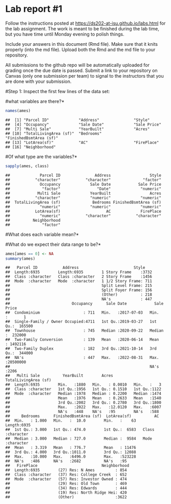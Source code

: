 
<!-- README.md is generated from README.Rmd. Please edit the README.Rmd file -->

# Lab report \#1

Follow the instructions posted at
<https://ds202-at-isu.github.io/labs.html> for the lab assignment. The
work is meant to be finished during the lab time, but you have time
until Monday evening to polish things.

Include your answers in this document (Rmd file). Make sure that it
knits properly (into the md file). Upload both the Rmd and the md file
to your repository.

All submissions to the github repo will be automatically uploaded for
grading once the due date is passed. Submit a link to your repository on
Canvas (only one submission per team) to signal to the instructors that
you are done with your submission.

\#Step 1: Inspect the first few lines of the data set:

\#what variables are there?\*

``` r
names(ames)
```

    ##  [1] "Parcel ID"             "Address"               "Style"                
    ##  [4] "Occupancy"             "Sale Date"             "Sale Price"           
    ##  [7] "Multi Sale"            "YearBuilt"             "Acres"                
    ## [10] "TotalLivingArea (sf)"  "Bedrooms"              "FinishedBsmtArea (sf)"
    ## [13] "LotArea(sf)"           "AC"                    "FirePlace"            
    ## [16] "Neighborhood"

\#Of what type are the variables?\*

``` r
sapply(ames, class)
```

    ##             Parcel ID               Address                 Style 
    ##           "character"           "character"              "factor" 
    ##             Occupancy             Sale Date            Sale Price 
    ##              "factor"                "Date"             "numeric" 
    ##            Multi Sale             YearBuilt                 Acres 
    ##           "character"             "numeric"             "numeric" 
    ##  TotalLivingArea (sf)              Bedrooms FinishedBsmtArea (sf) 
    ##             "numeric"             "numeric"             "numeric" 
    ##           LotArea(sf)                    AC             FirePlace 
    ##             "numeric"           "character"           "character" 
    ##          Neighborhood 
    ##              "factor"

\#What does each variable mean?\*

\#What do we expect their data range to be?\*

``` r
ames[ames == 0] <- NA
summary(ames)
```

    ##   Parcel ID           Address                        Style     
    ##  Length:6935        Length:6935        1 Story Frame    :3732  
    ##  Class :character   Class :character   2 Story Frame    :1456  
    ##  Mode  :character   Mode  :character   1 1/2 Story Frame: 711  
    ##                                        Split Level Frame: 215  
    ##                                        Split Foyer Frame: 156  
    ##                                        (Other)          : 218  
    ##                                        NA's             : 447  
    ##                           Occupancy      Sale Date            Sale Price      
    ##  Condominium                   : 711   Min.   :2017-07-03   Min.   :       1  
    ##  Single-Family / Owner Occupied:4711   1st Qu.:2019-03-27   1st Qu.:  165500  
    ##  Townhouse                     : 745   Median :2020-09-22   Median :  232000  
    ##  Two-Family Conversion         : 139   Mean   :2020-06-14   Mean   : 1492116  
    ##  Two-Family Duplex             : 182   3rd Qu.:2021-10-14   3rd Qu.:  344000  
    ##  NA's                          : 447   Max.   :2022-08-31   Max.   :20500000  
    ##                                                             NA's   :2206      
    ##   Multi Sale          YearBuilt        Acres         TotalLivingArea (sf)
    ##  Length:6935        Min.   :1880   Min.   : 0.0010   Min.   :   3        
    ##  Class :character   1st Qu.:1956   1st Qu.: 0.1510   1st Qu.:1122        
    ##  Mode  :character   Median :1978   Median : 0.2200   Median :1474        
    ##                     Mean   :1976   Mean   : 0.2633   Mean   :1540        
    ##                     3rd Qu.:2002   3rd Qu.: 0.2780   3rd Qu.:1800        
    ##                     Max.   :2022   Max.   :12.0120   Max.   :6007        
    ##                     NA's   :448    NA's   :95        NA's   :588         
    ##     Bedrooms      FinishedBsmtArea (sf)  LotArea(sf)          AC           
    ##  Min.   : 1.000   Min.   :  10.0        Min.   :    63   Length:6935       
    ##  1st Qu.: 3.000   1st Qu.: 474.0        1st Qu.:  6583   Class :character  
    ##  Median : 3.000   Median : 727.0        Median :  9584   Mode  :character  
    ##  Mean   : 3.319   Mean   : 776.7        Mean   : 11476                     
    ##  3rd Qu.: 4.000   3rd Qu.:1011.0        3rd Qu.: 12088                     
    ##  Max.   :10.000   Max.   :6496.0        Max.   :523228                     
    ##  NA's   :486      NA's   :2682          NA's   :95                         
    ##   FirePlace                            Neighborhood 
    ##  Length:6935        (27) Res: N Ames         : 854  
    ##  Class :character   (37) Res: College Creek  : 652  
    ##  Mode  :character   (57) Res: Investor Owned : 474  
    ##                     (29) Res: Old Town       : 469  
    ##                     (34) Res: Edwards        : 444  
    ##                     (19) Res: North Ridge Hei: 420  
    ##                     (Other)                  :3622
